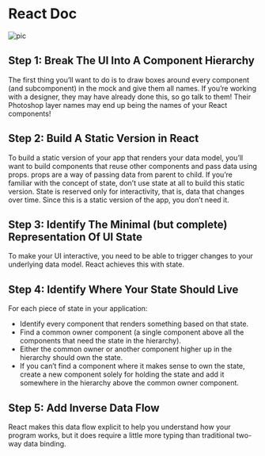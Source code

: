 # React Doc

![pic](https://th.bing.com/th/id/R.030029ff86ba2ead239db9736937801d?rik=vic78G5DKw83Gw&pid=ImgRaw&r=0)

## Step 1: Break The UI Into A Component Hierarchy

The first thing you’ll want to do is to draw boxes around every component (and subcomponent) in the mock and give them all names. If you’re working with a designer, they may have already done this, so go talk to them! Their Photoshop layer names may end up being the names of your React components!

## Step 2: Build A Static Version in React

To build a static version of your app that renders your data model, you’ll want to build components that reuse other components and pass data using props. props are a way of passing data from parent to child. If you’re familiar with the concept of state, don’t use state at all to build this static version. State is reserved only for interactivity, that is, data that changes over time. Since this is a static version of the app, you don’t need it.

## Step 3: Identify The Minimal (but complete) Representation Of UI State

To make your UI interactive, you need to be able to trigger changes to your underlying data model. React achieves this with state.

## Step 4: Identify Where Your State Should Live

For each piece of state in your application:

+ Identify every component that renders something based on that state.
+ Find a common owner component (a single component above all the components that need the state in the hierarchy).
+ Either the common owner or another component higher up in the hierarchy should own the state.
+ If you can’t find a component where it makes sense to own the state, create a new component solely for holding the state and add it somewhere in the hierarchy above the common owner component.

## Step 5: Add Inverse Data Flow

React makes this data flow explicit to help you understand how your program works, but it does require a little more typing than traditional two-way data binding.
